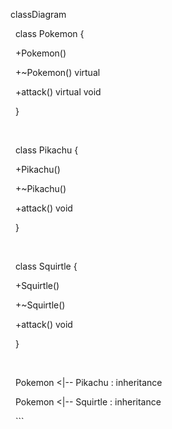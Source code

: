 classDiagram

&nbsp;   class Pokemon {

&nbsp;       +Pokemon()

&nbsp;       +~Pokemon() virtual

&nbsp;       +attack() virtual void

&nbsp;   }

&nbsp;   

&nbsp;   class Pikachu {

&nbsp;       +Pikachu()

&nbsp;       +~Pikachu()

&nbsp;       +attack() void

&nbsp;   }

&nbsp;

&nbsp;    class Squirtle {

&nbsp;        +Squirtle()

&nbsp;        +~Squirtle()

&nbsp;        +attack() void

&nbsp;    }



&nbsp;   

&nbsp;   Pokemon <|-- Pikachu : inheritance

&nbsp;   Pokemon <|-- Squirtle : inheritance

&nbsp;  ```